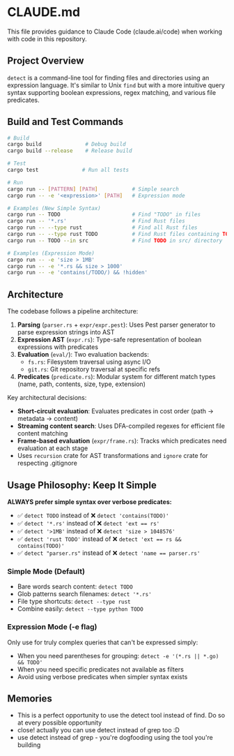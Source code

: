 # CLAUDE.md

This file provides guidance to Claude Code (claude.ai/code) when working with code in this repository.

## Project Overview

`detect` is a command-line tool for finding files and directories using an expression language. It's similar to Unix `find` but with a more intuitive query syntax supporting boolean expressions, regex matching, and various file predicates.

## Build and Test Commands

```bash
# Build
cargo build              # Debug build
cargo build --release    # Release build

# Test
cargo test              # Run all tests

# Run
cargo run -- [PATTERN] [PATH]           # Simple search
cargo run -- -e '<expression>' [PATH]   # Expression mode

# Examples (New Simple Syntax)
cargo run -- TODO                       # Find "TODO" in files
cargo run -- '*.rs'                     # Find Rust files
cargo run -- --type rust                # Find all Rust files
cargo run -- --type rust TODO           # Find Rust files containing TODO
cargo run -- TODO --in src              # Find TODO in src/ directory

# Examples (Expression Mode)
cargo run -- -e 'size > 1MB'
cargo run -- -e '*.rs && size > 1000'
cargo run -- -e 'contains(/TODO/) && !hidden'
```

## Architecture

The codebase follows a pipeline architecture:

1. **Parsing** (`parser.rs` + `expr/expr.pest`): Uses Pest parser generator to parse expression strings into AST
2. **Expression AST** (`expr.rs`): Type-safe representation of boolean expressions with predicates
3. **Evaluation** (`eval/`): Two evaluation backends:
   - `fs.rs`: Filesystem traversal using async I/O
   - `git.rs`: Git repository traversal at specific refs
4. **Predicates** (`predicate.rs`): Modular system for different match types (name, path, contents, size, type, extension)

Key architectural decisions:
- **Short-circuit evaluation**: Evaluates predicates in cost order (path → metadata → content)
- **Streaming content search**: Uses DFA-compiled regexes for efficient file content matching
- **Frame-based evaluation** (`expr/frame.rs`): Tracks which predicates need evaluation at each stage
- Uses `recursion` crate for AST transformations and `ignore` crate for respecting .gitignore

## Usage Philosophy: Keep It Simple

**ALWAYS prefer simple syntax over verbose predicates:**
- ✅ `detect TODO` instead of ❌ `detect 'contains(TODO)'`
- ✅ `detect '*.rs'` instead of ❌ `detect 'ext == rs'`
- ✅ `detect '>1MB'` instead of ❌ `detect 'size > 1048576'`
- ✅ `detect 'rust TODO'` instead of ❌ `detect 'ext == rs && contains(TODO)'`
- ✅ `detect "parser.rs"` instead of ❌ `detect 'name == parser.rs'`

### Simple Mode (Default)
- Bare words search content: `detect TODO`
- Glob patterns search filenames: `detect '*.rs'`
- File type shortcuts: `detect --type rust`
- Combine easily: `detect --type python TODO`

### Expression Mode (-e flag)
Only use for truly complex queries that can't be expressed simply:
- When you need parentheses for grouping: `detect -e '(*.rs || *.go) && TODO'`
- When you need specific predicates not available as filters
- Avoid using verbose predicates when simpler syntax exists

## Memories

- This is a perfect opportunity to use the detect tool instead of find. Do so at every possible opportunity
- close! actually you can use detect instead of grep too :D
- use detect instead of grep - you're dogfooding using the tool you're building